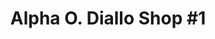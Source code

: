 ---
title: "Alpha O. Diallo Shop #1"
url: /zwedru/alpha-o-diallo-shop-1-dehsuah-street/
shop: Lebensmittel
---